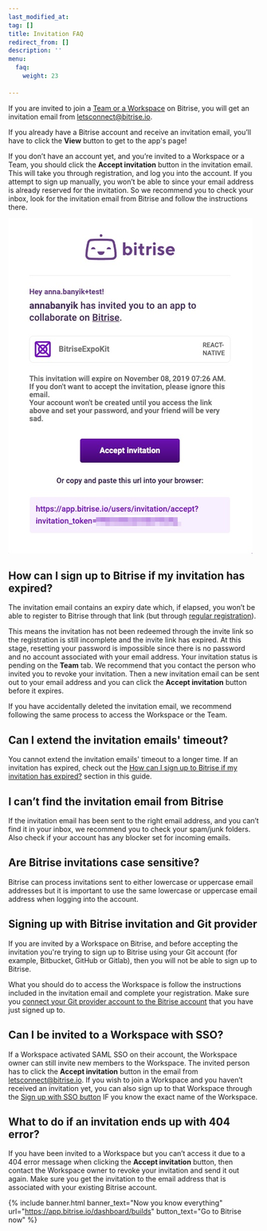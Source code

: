 ```yaml
---
last_modified_at: 
tag: []
title: Invitation FAQ
redirect_from: []
description: ''
menu:
  faq:
    weight: 23

---
```

If you are invited to join a [Team or a Workspace](/team-management/teams-vs-organizations-index/) on Bitrise, you will get an invitation email from [letsconnect@bitrise.io](mailto:letsconnect@bitrise.io).

If you already have a Bitrise account and receive an invitation email, you’ll have to click the **View** button to get to the app's page!

If you don’t have an account yet, and you’re invited to a Workspace or a Team, you should click the **Accept invitation** button in the invitation email. This will take you through   registration, and log you into the account. If you attempt to sign up manually, you won’t be able to since your email address is already reserved for the invitation. So we recommend you to check your inbox, look for the invitation email from Bitrise and follow the instructions there.

![{{ page.title }}](/img/accept-invitation-1.jpg)

## How can I sign up to Bitrise if my invitation has expired?

The invitation email contains an expiry date which, if elapsed, you won’t be able to register to Bitrise through that link (but through [regular registration](/getting-started/signing-up-to-bitrise/)).

This means the invitation has not been redeemed through the invite link so the registration is still incomplete and the invite link has expired. At this stage, resetting your password is impossible since there is no password and no account associated with your email address. Your invitation status is pending on the **Team** tab. We recommend that you contact the person who invited you to revoke your invitation. Then a new invitation email can be sent out to your email address and you can click the **Accept invitation** button before it expires.

If you have accidentally deleted the invitation email, we recommend following the same process to access the Workspace or the Team.

## Can I extend the invitation emails' timeout?

You cannot extend the invitation emails' timeout to a longer time. If an invitation has expired, check out the [How can I sign up to Bitrise if my invitation has expired?](/faq/invitation-faq/#how-can-i-sign-up-to-bitrise-if-my-invitation-has-expired) section in this guide.

## I can’t find the invitation email from Bitrise

If the invitation email has been sent to the right email address, and you can’t find it in your inbox, we recommend you to check your spam/junk folders. Also check if your account has any blocker set for incoming emails.

## Are Bitrise invitations case sensitive?

Bitrise can process invitations sent to either lowercase or uppercase email addresses but it is important to use the same lowercase or uppercase email address when logging into the account.

## Signing up with Bitrise invitation and Git provider

If you are invited by a Workspace on Bitrise, and before accepting the invitation you're trying to sign up to Bitrise using your Git account (for example, Bitbucket, GitHub or Gitlab), then you will not be able to sign up to Bitrise.

What you should do to access the Workspace is follow the instructions included in the invitation email and complete your registration. Make sure you [connect your Git provider account to the Bitrise account](/getting-started/connecting-to-services/connecting-to-services-index/) that you have just signed up to.

## Can I be invited to a Workspace with SSO?

If a Workspace activated SAML SSO on their account, the Workspace owner can still invite new members to the Workspace. The invited person has to click the **Accept invitation** button in the email from [letsconnect@bitrise.io](mailto:letsconnect@bitrise.io). If you wish to join a Workspace and you haven’t received an invitation yet, you can also sign up to that Workspace through the [Sign up with SSO button](/getting-started/signing-up-to-bitrise/#signing-up-with-sso) IF you know the exact name of the Workspace.

## What to do if an invitation ends up with 404 error?

If you have been invited to a Workspace but you can’t access it due to a 404 error message when clicking the **Accept invitation** button, then contact the Workspace owner to revoke your invitation and send it out again. Make sure you get the invitation to the email address that is associated with your existing Bitrise account.

{% include banner.html banner_text="Now you know everything" url="https://app.bitrise.io/dashboard/builds" button_text="Go to Bitrise now" %}